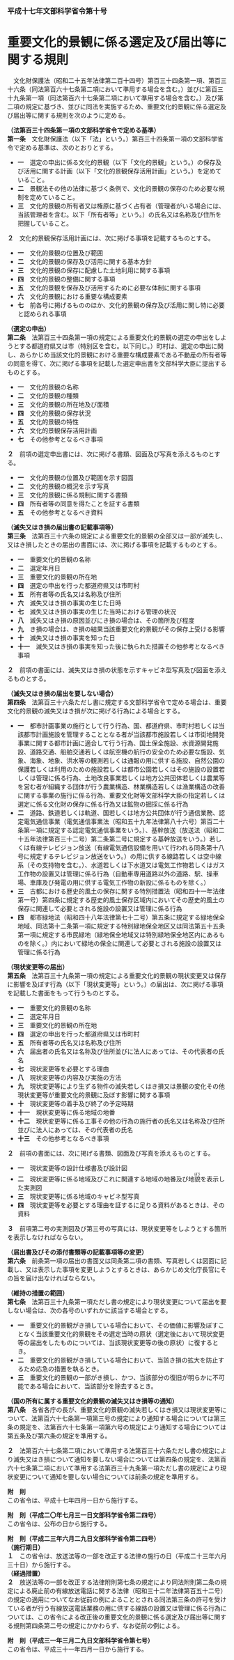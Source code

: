### 平成十七年文部科学省令第十号  
# 重要文化的景観に係る選定及び届出等に関する規則  
　文化財保護法（昭和二十五年法律第二百十四号）第百三十四条第一項、第百三十六条（同法第百六十七条第二項において準用する場合を含む。）並びに第百三十九条第一項（同法第百六十七条第二項において準用する場合を含む。）及び第二項の規定に基づき、並びに同法を実施するため、重要文化的景観に係る選定及び届出等に関する規則を次のように定める。  
  
**（法第百三十四条第一項の文部科学省令で定める基準）**  
**第一条**　文化財保護法（以下「法」という。）第百三十四条第一項の文部科学省令で定める基準は、次のとおりとする。  
* **一**　選定の申出に係る文化的景観（以下「文化的景観」という。）の保存及び活用に関する計画（以下「文化的景観保存活用計画」という。）を定めていること。  
* **二**　景観法その他の法律に基づく条例で、文化的景観の保存のため必要な規制を定めていること。  
* **三**　文化的景観の所有者又は権原に基づく占有者（管理者がいる場合には、当該管理者を含む。以下「所有者等」という。）の氏名又は名称及び住所を把握していること。  
  
**２**　文化的景観保存活用計画には、次に掲げる事項を記載するものとする。  
* **一**　文化的景観の位置及び範囲  
* **二**　文化的景観の保存及び活用に関する基本方針  
* **三**　文化的景観の保存に配慮した土地利用に関する事項  
* **四**　文化的景観の整備に関する事項  
* **五**　文化的景観を保存及び活用するために必要な体制に関する事項  
* **六**　文化的景観における重要な構成要素  
* **七**　前各号に掲げるもののほか、文化的景観の保存及び活用に関し特に必要と認められる事項  
  
**（選定の申出）**  
**第二条**　法第百三十四条第一項の規定による重要文化的景観の選定の申出をしようとする都道府県又は市（特別区を含む。以下同じ。）町村は、選定の申出に関し、あらかじめ当該文化的景観における重要な構成要素である不動産の所有者等の同意を得て、次に掲げる事項を記載した選定申出書を文部科学大臣に提出するものとする。  
* **一**　文化的景観の名称  
* **二**　文化的景観の種類  
* **三**　文化的景観の所在地及び面積  
* **四**　文化的景観の保存状況  
* **五**　文化的景観の特性  
* **六**　文化的景観保存活用計画  
* **七**　その他参考となるべき事項  
  
**２**　前項の選定申出書には、次に掲げる書類、図面及び写真を添えるものとする。  
* **一**　文化的景観の位置及び範囲を示す図面  
* **二**　文化的景観の概況を示す写真  
* **三**　文化的景観に係る規制に関する書類  
* **四**　所有者等の同意を得たことを証する書類  
* **五**　その他参考となるべき資料  
  
**（滅失又はき損の届出書の記載事項等）**  
**第三条**　法第百三十六条の規定による重要文化的景観の全部又は一部が滅失し、又はき損したときの届出の書面には、次に掲げる事項を記載するものとする。  
* **一**　重要文化的景観の名称  
* **二**　選定年月日  
* **三**　重要文化的景観の所在地  
* **四**　選定の申出を行った都道府県又は市町村  
* **五**　所有者等の氏名又は名称及び住所  
* **六**　滅失又はき損の事実の生じた日時  
* **七**　滅失又はき損の事実の生じた当時における管理の状況  
* **八**　滅失又はき損の原因並びにき損の場合は、その箇所及び程度  
* **九**　き損の場合は、き損の結果当該重要文化的景観がその保存上受ける影響  
* **十**　滅失又はき損の事実を知った日  
* **十一**　滅失又はき損の事実を知った後に執られた措置その他参考となるべき事項  
  
**２**　前項の書面には、滅失又はき損の状態を示すキャビネ型写真及び図面を添えるものとする。  
  
**（滅失又はき損の届出を要しない場合）**  
**第四条**　法第百三十六条ただし書に規定する文部科学省令で定める場合は、重要文化的景観の滅失又はき損が次に掲げる行為による場合とする。  
* **一**　都市計画事業の施行として行う行為、国、都道府県、市町村若しくは当該都市計画施設を管理することとなる者が当該都市施設若しくは市街地開発事業に関する都市計画に適合して行う行為、国土保全施設、水資源開発施設、道路交通、船舶交通若しくは航空機の航行の安全のため必要な施設、気象、海象、地象、洪水等の観測若しくは通報の用に供する施設、自然公園の保護若しくは利用のための施設若しくは都市公園若しくはその施設の設置若しくは管理に係る行為、土地改良事業若しくは地方公共団体若しくは農業等を営む者が組織する団体が行う農業構造、林業構造若しくは漁業構造の改善に関する事業の施行に係る行為、重要文化財等文部科学大臣の指定若しくは選定に係る文化財の保存に係る行為又は鉱物の掘採に係る行為  
* **二**　道路、鉄道若しくは軌道、国若しくは地方公共団体が行う通信業務、認定電気通信事業（電気通信事業法（昭和五十九年法律第八十六号）第百二十条第一項に規定する認定電気通信事業をいう。）、基幹放送（放送法（昭和二十五年法律第百三十二号）第二条第二号に規定する基幹放送をいう。）若しくは有線テレビジョン放送（有線電気通信設備を用いて行われる同条第十八号に規定するテレビジョン放送をいう。）の用に供する線路若しくは空中線系（その支持物を含む。）、水道若しくは下水道又は電気工作物若しくはガス工作物の設置又は管理に係る行為（自動車専用道路以外の道路、駅、操車場、車庫及び発電の用に供する電気工作物の新設に係るものを除く。）  
* **三**　古都における歴史的風土の保存に関する特別措置法（昭和四十一年法律第一号）第四条に規定する歴史的風土保存区域内においてその歴史的風土の保存に関連して必要とされる施設の設置又は管理に係る行為  
* **四**　都市緑地法（昭和四十八年法律第七十二号）第五条に規定する緑地保全地域、同法第十二条第一項に規定する特別緑地保全地区又は同法第五十五条第一項に規定する市民緑地（緑地保全地域又は特別緑地保全地区内にあるものを除く。）内において緑地の保全に関連して必要とされる施設の設置又は管理に係る行為  
  
**（現状変更等の届出）**  
**第五条**　法第百三十九条第一項の規定による重要文化的景観の現状変更又は保存に影響を及ぼす行為（以下「現状変更等」という。）の届出は、次に掲げる事項を記載した書面をもって行うものとする。  
* **一**　重要文化的景観の名称  
* **二**　選定年月日  
* **三**　重要文化的景観の所在地  
* **四**　選定の申出を行った都道府県又は市町村  
* **五**　所有者等の氏名又は名称及び住所  
* **六**　届出者の氏名又は名称及び住所並びに法人にあっては、その代表者の氏名  
* **七**　現状変更等を必要とする理由  
* **八**　現状変更等の内容及び実施の方法  
* **九**　現状変更等により生ずる物件の滅失若しくはき損又は景観の変化その他現状変更等が重要文化的景観に及ぼす影響に関する事項  
* **十**　現状変更等の着手及び終了の予定時期  
* **十一**　現状変更等に係る地域の地番  
* **十二**　現状変更等に係る工事その他の行為の施行者の氏名又は名称及び住所並びに法人にあっては、その代表者の氏名  
* **十三**　その他参考となるべき事項  
  
**２**　前項の書面には、次に掲げる書類、図面及び写真を添えるものとする。  
* **一**　現状変更等の設計仕様書及び設計図  
* **二**　現状変更等に係る地域及びこれに関連する地域の地番及び地<ruby>貌<rt>ぼう</rt></ruby>を表示した実測図  
* **三**　現状変更等に係る地域のキャビネ型写真  
* **四**　現状変更等を必要とする理由を証するに足りる資料があるときは、その資料  
  
**３**　前項第二号の実測図及び第三号の写真には、現状変更等をしようとする箇所を表示しなければならない。  
  
**（届出書及びその添付書類等の記載事項等の変更）**  
**第六条**　前条第一項の届出の書面又は同条第二項の書類、写真若しくは図面に記載し、又は表示した事項を変更しようとするときは、あらかじめ文化庁長官にその旨を届け出なければならない。  
  
**（維持の措置の範囲）**  
**第七条**　法第百三十九条第一項ただし書の規定により現状変更について届出を要しない場合は、次の各号のいずれかに該当する場合とする。  
* **一**　重要文化的景観がき損している場合において、その価値に影響及ぼすことなく当該重要文化的景観をその選定当時の原状（選定後において現状変更等の届出をしたものについては、当該現状変更等の後の原状）に復するとき。  
* **二**　重要文化的景観がき損している場合において、当該き損の拡大を防止するため応急の措置を執るとき。  
* **三**　重要文化的景観の一部がき損し、かつ、当該部分の復旧が明らかに不可能である場合において、当該部分を除去するとき。  
  
**（国の所有に属する重要文化的景観の滅失又はき損等の通知）**  
**第八条**　各省各庁の長が、重要文化的景観の滅失若しくはき損又は現状変更等について、法第百六十七条第一項第三号の規定により通知する場合については第三条の規定を、法第百六十七条第一項第六号の規定により通知する場合については第五条及び第六条の規定を準用する。  
  
**２**　法第百六十七条第二項において準用する法第百三十六条ただし書の規定により滅失又はき損について通知を要しない場合については第四条の規定を、法第百六十七条第二項において準用する法第百三十九条第一項ただし書の規定により現状変更について通知を要しない場合については前条の規定を準用する。  
  
**附　則**  
この省令は、平成十七年四月一日から施行する。  
  
**附　則（平成二〇年七月三一日文部科学省令第二四号）**  
この省令は、公布の日から施行する。  
  
**附　則（平成二三年六月二九日文部科学省令第二四号）**  
**（施行期日）**  
**１**　この省令は、放送法等の一部を改正する法律の施行の日（平成二十三年六月三十日）から施行する。  
**（経過措置）**  
**２**　放送法等の一部を改正する法律附則第七条の規定により同法附則第二条の規定による廃止前の有線放送電話に関する法律（昭和三十二年法律第百五十二号）の規定の適用についてなお従前の例によることとされる同法第三条の許可を受けている者が行う有線放送電話業務の用に供する線路の設置又は管理に係る行為については、この省令による改正後の重要文化的景観に係る選定及び届出等に関する規則第四条第二号の規定にかかわらず、なお従前の例による。  
  
**附　則（平成三一年三月二九日文部科学省令第七号）**  
この省令は、平成三十一年四月一日から施行する。  
  
